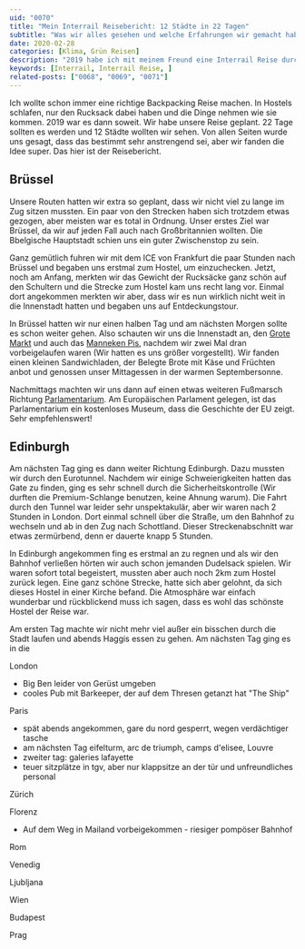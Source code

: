 ```yaml
---
uid: "0070"
title: "Mein Interrail Reisebericht: 12 Städte in 22 Tagen"
subtitle: "Was wir alles gesehen und welche Erfahrungen wir gemacht haben"
date: 2020-02-28
categories: [Klima, Grün Reisen]
description: "2019 habe ich mit meinem Freund eine Interrail Reise durch Europa gemacht. Wir waren 22 Tage unterwegs und haben 12 Städte gesehen. Ein Reisebericht."
keywords: [Interrail, Interrail Reise, ]
related-posts: ["0068", "0069", "0071"]
---
```

Ich wollte schon immer eine richtige Backpacking Reise machen. In Hostels schlafen, nur den Rucksack dabei haben und die Dinge nehmen wie sie kommen. 2019 war es dann soweit. Wir habe unsere Reise geplant. 22 Tage sollten es werden und 12 Städte wollten wir sehen. Von allen Seiten wurde uns gesagt, dass das bestimmt sehr anstrengend sei, aber wir fanden die Idee super. Das hier ist der Reisebericht.

## Brüssel
Unsere Routen hatten wir extra so geplant, dass wir nicht viel zu lange im Zug sitzen mussten. Ein paar von den Strecken haben sich trotzdem etwas gezogen, aber meisten war es total in Ordnung. Unser erstes Ziel war Brüssel, da wir auf jeden Fall auch nach Großbritannien wollten. Die Bbelgische Hauptstadt schien uns ein guter Zwischenstop zu sein.

Ganz gemütlich fuhren wir mit dem ICE von Frankfurt die paar Stunden nach Brüssel und begaben uns erstmal zum Hostel, um einzuchecken. Jetzt, noch am Anfang, merkten wir das Gewicht der Rucksäcke ganz schön auf den Schultern und die Strecke zum Hostel kam uns recht lang vor. Einmal dort angekommen merkten wir aber, dass wir es nun wirklich nicht weit in die Innenstadt hatten und begaben uns auf Entdeckungstour.

In Brüssel hatten wir nur einen halben Tag und am nächsten Morgen sollte es schon weiter gehen. Also schauten wir uns die Innenstadt an, den [Grote Markt](https://de.wikipedia.org/wiki/Grand-Place/Grote_Markt) und auch das [Manneken Pis](https://de.wikipedia.org/wiki/Manneken_Pis), nachdem wir zwei Mal dran vorbeigelaufen waren (Wir hatten es uns größer vorgestellt). Wir fanden einen kleinen Sandwichladen, der Belegte Brote mit Käse und Früchten anbot und genossen unser Mittagessen in der warmen Septembersonne.

Nachmittags machten wir uns dann auf einen etwas weiteren Fußmarsch Richtung [Parlamentarium](https://www.europarl.europa.eu/visiting/de/visitor-offer/brussels/parlamentarium). Am Europäischen Parlament gelegen, ist das Parlamentarium ein kostenloses Museum, dass die Geschichte der EU zeigt. Sehr empfehlenswert!

## Edinburgh
Am nächsten Tag ging es dann weiter Richtung Edinburgh. Dazu mussten wir durch den Eurotunnel. Nachdem wir einige Schweierigkeiten hatten das Gate zu finden, ging es sehr schnell durch die Sicherheitskontrolle (Wir durften die Premium-Schlange benutzen, keine Ahnung warum). Die Fahrt durch den Tunnel war leider sehr unspektakulär, aber wir waren nach 2 Stunden in London. Dort einmal schnell über die Straße, um den Bahnhof zu wechseln und ab in den Zug nach Schottland. Dieser Streckenabschnitt war etwas zermürbend, denn er dauerte knapp 5 Stunden.

In Edinburgh angekommen fing es erstmal an zu regnen und als wir den Bahnhof verließen hörten wir auch schon jemanden Dudelsack spielen. Wir waren sofort total begeistert, mussten aber auch noch 2km zum Hostel zurück legen. Eine ganz schöne Strecke, hatte sich aber gelohnt, da sich dieses Hostel in einer Kirche befand. Die Atmosphäre war einfach wunderbar und rückblickend muss ich sagen, dass es wohl das schönste Hostel der Reise war.

Am ersten Tag machte wir nicht mehr viel außer ein bisschen durch die Stadt laufen und abends Haggis essen zu gehen. Am nächsten Tag ging es in die

London
- Big Ben leider von Gerüst umgeben
- cooles Pub mit Barkeeper, der auf dem Thresen getanzt hat "The Ship"

Paris
- spät abends angekommen, gare du nord gesperrt, wegen verdächtiger tasche
- am nächsten Tag eifelturm, arc de triumph, camps d'elisee, Louvre
- zweiter tag: galeries lafayette
- teuer sitzplätze in tgv, aber nur klappsitze an der tür und unfreundliches personal

Zürich

Florenz
- Auf dem Weg in Mailand vorbeigekommen - riesiger pompöser Bahnhof

Rom

Venedig

Ljubljana

Wien

Budapest

Prag
